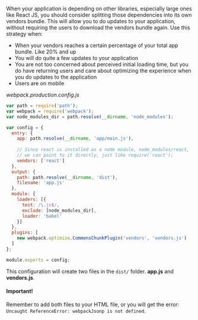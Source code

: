 When your application is depending on other libraries, especially large ones like React JS, you should consider splitting those dependencies into its own vendors bundle. This will allow you to do updates to your application, without requiring the users to download the vendors bundle again. Use this strategy when:

- When your vendors reaches a certain percentage of your total app bundle. Like 20% and up 
- You will do quite a few updates to your application
- You are not too concerned about perceived initial loading time, but you do have returning users and care about optimizing the experience when you do updates to the application
- Users are on mobile

*webpack.production.config.js*
```javascript
var path = require('path');
var webpack = require('webpack');
var node_modules_dir = path.resolve(__dirname, 'node_modules');

var config = {
  entry: {
    app: path.resolve(__dirname, 'app/main.js'),
    
    // Since react is installed as a node module, node_modules/react,
    // we can point to it directly, just like require('react');
    vendors: ['react']
  },
  output: {
    path: path.resolve(__dirname, 'dist'),
    filename: 'app.js'
  },
  module: {
    loaders: [{
      test: /\.js$/,
      exclude: [node_modules_dir],
      loader: 'babel'
    }]
  },
  plugins: [
    new webpack.optimize.CommonsChunkPlugin('vendors', 'vendors.js')
  ]
};

module.exports = config;
```
This configuration will create two files in the `dist/` folder. **app.js** and **vendors.js**.

#### Important!
Remember to add both files to your HTML file, or you will get the error: `Uncaught ReferenceError: webpackJsonp is not defined`.